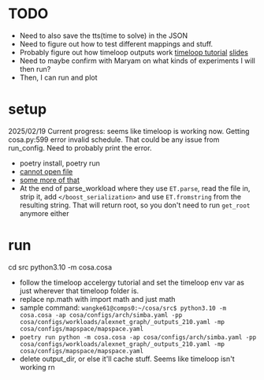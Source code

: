 # TODO
- Need to also save the tts(time to solve) in the JSON
- Need to figure out how to test different mappings and stuff.
- Probably figure out how timeloop outputs work [timeloop tutorial](https://www.youtube.com/watch?v=dchmgjmt5Yk) [slides](https://accelergy.mit.edu/isca2020/2020_05_29_timeloop_accelergy_tutorial_part1.pdf)
- Need to maybe confirm with Maryam on what kinds of experiments I will then run?
- Then, I can run and plot

# setup
2025/02/19 Current progress: seems like timeloop is working now. Getting cosa.py:599 error invalid schedule. That could be any issue from run_config. Need to probably print the error. 
- poetry install, poetry run
- [cannot open file](https://stackoverflow.com/questions/480764/linux-error-while-loading-shared-libraries-cannot-open-shared-object-file-no-s)
- [some more of that](https://forum.cardano.org/t/error-cardano-node-error-while-loading-shared-libraries-libsodium-so-23-cannot-open-shared-object-file-no-such-file-or-directory/39820/2)
- At the end of parse_workload where they use `ET.parse`, read the file in, strip it, add `</boost_serialization>` and use `ET.fromstring` from the resulting string. That will return root, so you don't need to run `get_root` anymore either

# run

cd src
python3.10 -m cosa.cosa

- follow the timeloop accelergy tutorial and set the timeloop env var as just wherever that timeloop folder is.
- replace np.math with import math and just math
- sample command: `wangke61@comps0:~/cosa/src$ python3.10 -m cosa.cosa -ap cosa/configs/arch/simba.yaml -pp cosa/configs/workloads/alexnet_graph/_outputs_210.yaml -mp cosa/configs/mapspace/mapspace.yaml`
- `poetry run python -m cosa.cosa -ap cosa/configs/arch/simba.yaml -pp cosa/configs/workloads/alexnet_graph/_outputs_210.yaml -mp cosa/configs/mapspace/mapspace.yaml`
- delete output_dir, or else it'll cache stuff. Seems like timeloop isn't working rn
